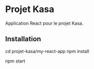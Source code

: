 # Projet Kasa

Application React pour le projet Kasa.

## Installation

   cd projet-kasa/my-react-app
npm install 

npm start 
